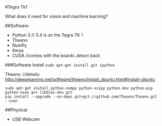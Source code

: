 #Tegra Tk1

What does it need for vision and machine learning?


##Software
* Python 3 // 3.4 is on the Tegra TK 1
* Theano
* NumPy
* Keras
* CUDA //comes with the boards Jetson back

###Software Install
```sudo apt-get install git ipython ```

Theano: //details: http://deeplearning.net/software/theano/install_ubuntu.html#install-ubuntu
```
sudo apt-get install python-numpy python-scipy python-dev python-pip python-nose g++ libblas-dev git
pip install --upgrade --no-deps git+git://github.com/Theano/Theano.git --user  
```

##Physical
* USB Webcam
